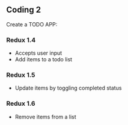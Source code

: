 ## Coding 2

Create a TODO APP:

### Redux 1.4
- Accepts user input
- Add items to a todo list

### Redux 1.5
- Update items by toggling completed status

### Redux 1.6
- Remove items from a list